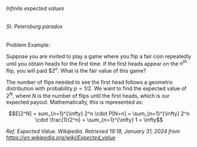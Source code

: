 <h6>Infinite expected values</h6>

<h6>St. Petersburg paradox</h6>

Problem Example:

Suppose you are invited to play a game where you flip a fair coin repeatedly until you obtain heads for the first time. If the first heads appear on the $n^{th}$ flip, you will paid $\$2^n$. What is the fair value of this game?

The number of flips needed to see the first head follows a geometric distribution with probability $p = 1/2$. We want to find the expected value of $2^N$, where $N$ is the number of flips until the first heads, which is our expected payout. Mathematically, this is represented as:

$$E[2^N] = sum_{n=1}^{\infty} 2^n \cdot P[N=n] = \sum_{n=1}^{\infty} 2^n \cdot \frac{1}{2^n} = \sum_{n=1}^{\infty} 1 = \infty$$

_Ref._ _Expected Value. Wikipedia. Retrieved 19:18, January 31, 2024 from https://en.wikipedia.org/wiki/Expected_value_
